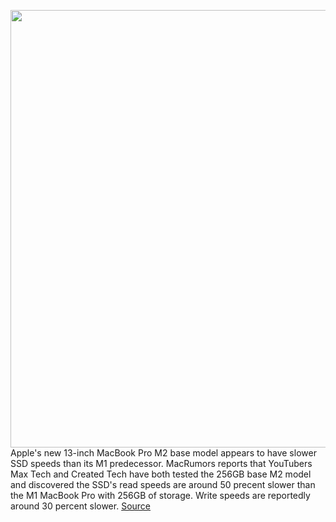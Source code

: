 <img src='https://cdn.vox-cdn.com/thumbor/BgTG1ZoS1lYzLOgf-o-5Pxp8eYg=/0x0:2040x1360/1200x800/filters:focal(857x517:1183x843)/cdn.vox-cdn.com/uploads/chorus_image/image/71019252/akrales_220620_5303_0002.0.jpg' width='700px' /><br/>
Apple's new 13-inch MacBook Pro M2 base model appears to have slower SSD speeds than its M1 predecessor. MacRumors reports that YouTubers Max Tech and Created Tech have both tested the 256GB base M2 model and discovered the SSD's read speeds are around 50 precent slower than the M1 MacBook Pro with 256GB of storage. Write speeds are reportedly around 30 percent slower.
<a href='https://www.theverge.com/2022/6/27/23184515/apple-macbook-pro-m2-slow-ssd-speeds'> Source <a/>